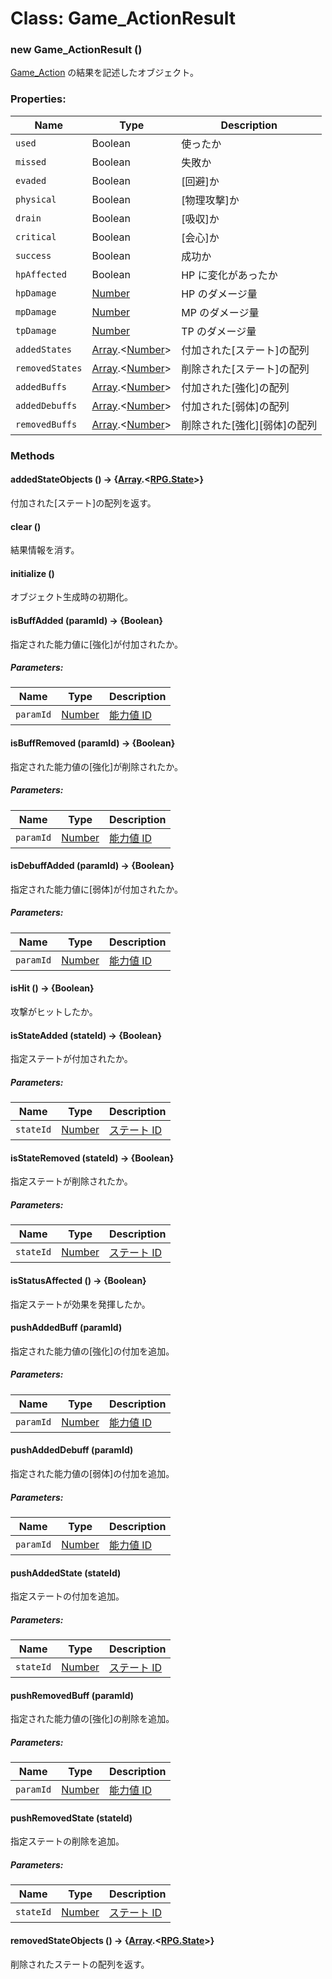 # Class: Game_ActionResult

### new Game_ActionResult ()

[Game_Action](Game_Action.md) の結果を記述したオブジェクト。

### Properties:

| Name            | Type                                          | Description                  |
| --------------- | --------------------------------------------- | ---------------------------- |
| `used`          | Boolean                                       | 使ったか                     |
| `missed`        | Boolean                                       | 失敗か                       |
| `evaded`        | Boolean                                       | [回避]か                     |
| `physical`      | Boolean                                       | [物理攻撃]か                 |
| `drain`         | Boolean                                       | [吸収]か                     |
| `critical`      | Boolean                                       | [会心]か                     |
| `success`       | Boolean                                       | 成功か                       |
| `hpAffected`    | Boolean                                       | HP に変化があったか          |
| `hpDamage`      | [Number](Number.md)                           | HP のダメージ量              |
| `mpDamage`      | [Number](Number.md)                           | MP のダメージ量              |
| `tpDamage`      | [Number](Number.md)                           | TP のダメージ量              |
| `addedStates`   | [Array](Array.md).&lt;[Number](Number.md)&gt; | 付加された[ステート]の配列   |
| `removedStates` | [Array](Array.md).&lt;[Number](Number.md)&gt; | 削除された[ステート]の配列   |
| `addedBuffs`    | [Array](Array.md).&lt;[Number](Number.md)&gt; | 付加された[強化]の配列       |
| `addedDebuffs`  | [Array](Array.md).&lt;[Number](Number.md)&gt; | 付加された[弱体]の配列       |
| `removedBuffs`  | [Array](Array.md).&lt;[Number](Number.md)&gt; | 削除された[強化][弱体]の配列 |

### Methods

#### addedStateObjects () → {[Array](Array.md).<[RPG.State](RPG.State.md)>}

付加された[ステート]の配列を返す。

#### clear ()

結果情報を消す。

#### initialize ()

オブジェクト生成時の初期化。

#### isBuffAdded (paramId) → {Boolean}

指定された能力値に[強化]が付加されたか。

##### Parameters:

| Name      | Type                | Description                        |
| --------- | ------------------- | ---------------------------------- |
| `paramId` | [Number](Number.md) | [能力値 ID](RPG.Enemy.md#能力値id) |

#### isBuffRemoved (paramId) → {Boolean}

指定された能力値の[強化]が削除されたか。

##### Parameters:

| Name      | Type                | Description                        |
| --------- | ------------------- | ---------------------------------- |
| `paramId` | [Number](Number.md) | [能力値 ID](RPG.Enemy.md#能力値id) |

#### isDebuffAdded (paramId) → {Boolean}

指定された能力値に[弱体]が付加されたか。

##### Parameters:

| Name      | Type                | Description                        |
| --------- | ------------------- | ---------------------------------- |
| `paramId` | [Number](Number.md) | [能力値 ID](RPG.Enemy.md#能力値id) |

#### isHit () → {Boolean}

攻撃がヒットしたか。

#### isStateAdded (stateId) → {Boolean}

指定ステートが付加されたか。

##### Parameters:

| Name      | Type                | Description                            |
| --------- | ------------------- | -------------------------------------- |
| `stateId` | [Number](Number.md) | [ステート ID](RPG.State.md#ステートid) |

#### isStateRemoved (stateId) → {Boolean}

指定ステートが削除されたか。

##### Parameters:

| Name      | Type                | Description                            |
| --------- | ------------------- | -------------------------------------- |
| `stateId` | [Number](Number.md) | [ステート ID](RPG.State.md#ステートid) |

#### isStatusAffected () → {Boolean}

指定ステートが効果を発揮したか。

#### pushAddedBuff (paramId)

指定された能力値の[強化]の付加を追加。

##### Parameters:

| Name      | Type                | Description                        |
| --------- | ------------------- | ---------------------------------- |
| `paramId` | [Number](Number.md) | [能力値 ID](RPG.Enemy.md#能力値id) |

#### pushAddedDebuff (paramId)

指定された能力値の[弱体]の付加を追加。

##### Parameters:

| Name      | Type                | Description                        |
| --------- | ------------------- | ---------------------------------- |
| `paramId` | [Number](Number.md) | [能力値 ID](RPG.Enemy.md#能力値id) |

#### pushAddedState (stateId)

指定ステートの付加を追加。

##### Parameters:

| Name      | Type                | Description                            |
| --------- | ------------------- | -------------------------------------- |
| `stateId` | [Number](Number.md) | [ステート ID](RPG.State.md#ステートid) |

#### pushRemovedBuff (paramId)

指定された能力値の[強化]の削除を追加。

##### Parameters:

| Name      | Type                | Description                        |
| --------- | ------------------- | ---------------------------------- |
| `paramId` | [Number](Number.md) | [能力値 ID](RPG.Enemy.md#能力値id) |

#### pushRemovedState (stateId)

指定ステートの削除を追加。

##### Parameters:

| Name      | Type                | Description                            |
| --------- | ------------------- | -------------------------------------- |
| `stateId` | [Number](Number.md) | [ステート ID](RPG.State.md#ステートid) |

#### removedStateObjects () → {[Array](Array.md).<[RPG.State](RPG.State.md)>}

削除されたステートの配列を返す。
